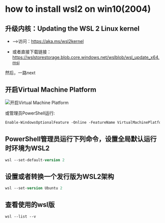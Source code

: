 # how to install wsl2 on win10(2004)

##  升级内核：Updating the WSL 2 Linux kernel 

+ -->访问：https://aka.ms/wsl2kernel

+ 或者直接下载链接：https://wslstorestorage.blob.core.windows.net/wslblob/wsl_update_x64.msi

然后，一路next


## 开启Virtual Machine Platform

![开启Virtual Machine Platform](https://blog.icodef.com/wp-content/uploads/2019/06/2fd49865293c12aaa0b550b0a35ec143.png)

或管理员PowerShell运行:

```ps
Enable-WindowsOptionalFeature -Online -FeatureName VirtualMachinePlatform
```

## PowerShell管理员运行下列命令，设置全局默认运行时环境为WSL2

```ps
wsl --set-default-version 2 
```

## 设置或者转换一个发行版为WSL2架构

```ps
wsl --set-version Ubuntu 2
```

## 查看使用的wsl版

```ps
wsl --list --v
```
